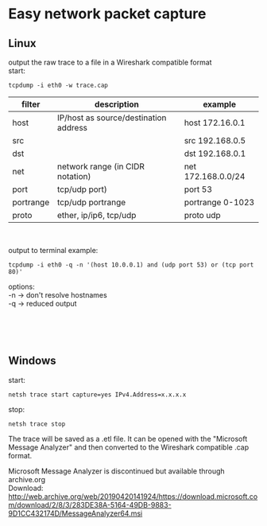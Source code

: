 # Easy network packet capture

## Linux  
output the raw trace to a file in a Wireshark compatible format  
start:
```
tcpdump -i eth0 -w trace.cap
```


filter | description | example
-------|-------------|--------
host | IP/host as source/destination address | host 172.16.0.1
src | |  src 192.168.0.5
dst | | dst 192.168.0.1
net | network range (in CIDR notation) | net 172.168.0.0/24
port |tcp/udp port) | port 53
portrange | tcp/udp portrange | portrange 0-1023
proto | ether, ip/ip6, tcp/udp | proto udp


<br>

output to terminal example:  
```
tcpdump -i eth0 -q -n '(host 10.0.0.1) and (udp port 53) or (tcp port 80)'
```

options:  
-n -> don't resolve hostnames  
-q -> reduced output  



<br>
<br>
<br>



## Windows  
start:
```
netsh trace start capture=yes IPv4.Address=x.x.x.x
```
stop:
```
netsh trace stop
```
The trace will be saved as a .etl file.
It can be opened with the "Microsoft Message Analyzer" and then converted to the Wireshark compatible .cap format.

Microsoft Message Analyzer is discontinued but available through archive.org  
Download:  
http://web.archive.org/web/20190420141924/https://download.microsoft.com/download/2/8/3/283DE38A-5164-49DB-9883-9D1CC432174D/MessageAnalyzer64.msi

